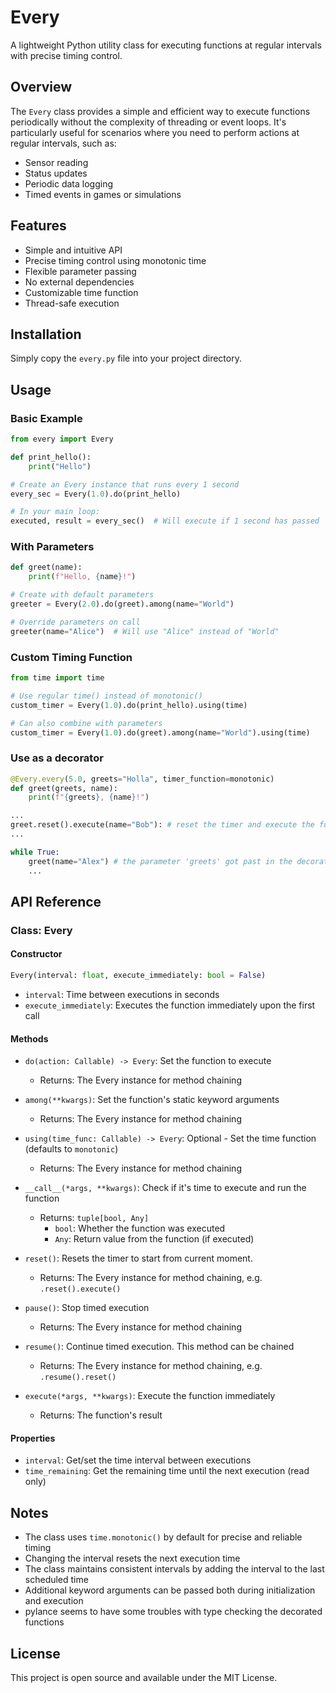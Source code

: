 # Every

A lightweight Python utility class for executing functions at regular intervals with precise timing control.

## Overview

The `Every` class provides a simple and efficient way to execute functions periodically without the complexity of threading or event loops. It's particularly useful for scenarios where you need to perform actions at regular intervals, such as:

- Sensor reading
- Status updates
- Periodic data logging
- Timed events in games or simulations

## Features

- Simple and intuitive API
- Precise timing control using monotonic time
- Flexible parameter passing
- No external dependencies
- Customizable time function
- Thread-safe execution

## Installation

Simply copy the `every.py` file into your project directory.

## Usage

### Basic Example

```python
from every import Every

def print_hello():
    print("Hello")

# Create an Every instance that runs every 1 second
every_sec = Every(1.0).do(print_hello)

# In your main loop:
executed, result = every_sec()  # Will execute if 1 second has passed
```

### With Parameters

```python
def greet(name):
    print(f"Hello, {name}!")

# Create with default parameters
greeter = Every(2.0).do(greet).among(name="World")

# Override parameters on call
greeter(name="Alice")  # Will use "Alice" instead of "World"
```

### Custom Timing Function

```python
from time import time

# Use regular time() instead of monotonic()
custom_timer = Every(1.0).do(print_hello).using(time)

# Can also combine with parameters
custom_timer = Every(1.0).do(greet).among(name="World").using(time)
```

### Use as a decorator
```python
@Every.every(5.0, greets="Holla", timer_function=monotonic)
def greet(greets, name):
    print(f"{greets}, {name}!")

...
greet.reset().execute(name="Bob"): # reset the timer and execute the function immediately
...

while True:
    greet(name="Alex") # the parameter 'greets' got past in the decorator
    ...
```

## API Reference

### Class: Every

#### Constructor

```python
Every(interval: float, execute_immediately: bool = False)
```

- `interval`: Time between executions in seconds
- `execute_immediately`: Executes the function immediately upon the first call

#### Methods

- `do(action: Callable) -> Every`: Set the function to execute
  - Returns: The Every instance for method chaining

- `among(**kwargs)`: Set the function's static keyword arguments
  - Returns: The Every instance for method chaining

- `using(time_func: Callable) -> Every`: Optional - Set the time function (defaults to `monotonic`)
  - Returns: The Every instance for method chaining

- `__call__(*args, **kwargs)`: Check if it's time to execute and run the function
  - Returns: `tuple[bool, Any]`
    - `bool`: Whether the function was executed
    - `Any`: Return value from the function (if executed)

- `reset()`: Resets the timer to start from current moment. 
  - Returns: The Every instance for method chaining, e.g. `.reset().execute()`

- `pause()`: Stop timed execution
  - Returns: The Every instance for method chaining

- `resume()`: Continue timed execution. This method can be chained
  - Returns: The Every instance for method chaining, e.g. `.resume().reset()` 

- `execute(*args, **kwargs)`: Execute the function immediately
  - Returns: The function's result

#### Properties

- `interval`: Get/set the time interval between executions
- `time_remaining`: Get the remaining time until the next execution (read only)

## Notes

- The class uses `time.monotonic()` by default for precise and reliable timing
- Changing the interval resets the next execution time
- The class maintains consistent intervals by adding the interval to the last scheduled time
- Additional keyword arguments can be passed both during initialization and execution
- pylance seems to have some troubles with type checking the decorated functions

## License

This project is open source and available under the MIT License.